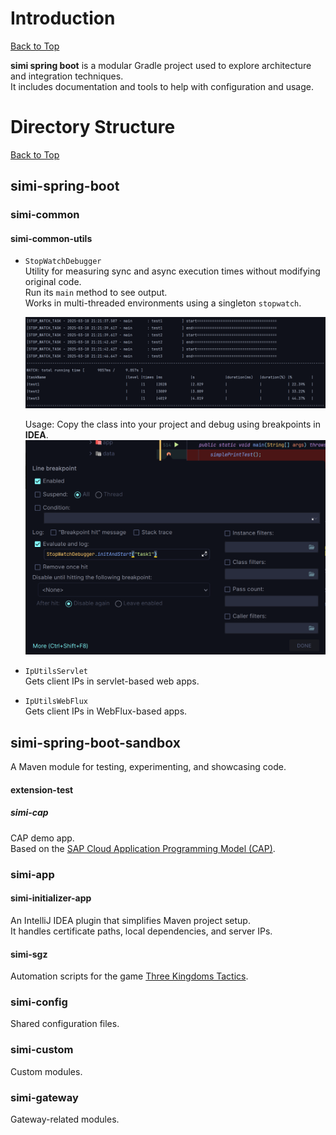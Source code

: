 # Introduction
[Back to Top](#table-of-contents)

**simi spring boot** is a modular Gradle project used to explore architecture and integration techniques.  
It includes documentation and tools to help with configuration and usage.

# Directory Structure
[Back to Top](#table-of-contents)
## simi-spring-boot
### simi-common
#### simi-common-utils

- `StopWatchDebugger`  
  Utility for measuring sync and async execution times without modifying original code.  
  Run its `main` method to see output.  
  Works in multi-threaded environments using a singleton `stopwatch`.

  ![](docs/assets/main/swt1.png)

  Usage: Copy the class into your project and debug using breakpoints in **IDEA**.  
  ![](docs/assets/main/swt2.png)

- `IpUtilsServlet`  
  Gets client IPs in servlet-based web apps.

- `IpUtilsWebFlux`  
  Gets client IPs in WebFlux-based apps.

## simi-spring-boot-sandbox
A Maven module for testing, experimenting, and showcasing code.

#### extension-test

##### simi-cap
CAP demo app.  
Based on the [SAP Cloud Application Programming Model (CAP)](https://cap.cloud.sap/docs/java/getting-started).

### simi-app

#### simi-initializer-app
An IntelliJ IDEA plugin that simplifies Maven project setup.  
It handles certificate paths, local dependencies, and server IPs.

#### simi-sgz
Automation scripts for the game [Three Kingdoms Tactics](https://sangokushi.qookkagames.jp).

### simi-config
Shared configuration files.

### simi-custom
Custom modules.

### simi-gateway
Gateway-related modules.

